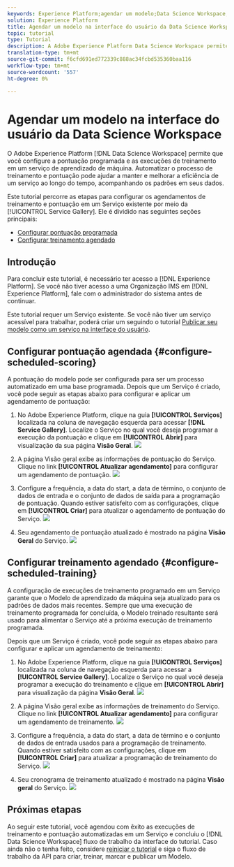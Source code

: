 ```yaml
---
keywords: Experience Platform;agendar um modelo;Data Science Workspace;popular topics;agendar pontuação;agendar treinamento
solution: Experience Platform
title: Agendar um modelo na interface do usuário da Data Science Workspace
topic: tutorial
type: Tutorial
description: A Adobe Experience Platform Data Science Workspace permite que você configure execuções programadas de pontuação e treinamento em um serviço de aprendizado de máquina. Automatizar o processo de treinamento e pontuação pode ajudar a manter e melhorar a eficiência de um serviço ao longo do tempo, acompanhando os padrões em seus dados.
translation-type: tm+mt
source-git-commit: f6cfd691ed772339c888ac34fcbd535360baa116
workflow-type: tm+mt
source-wordcount: '557'
ht-degree: 0%

---
```



# Agendar um modelo na interface do usuário da Data Science Workspace

O Adobe Experience Platform [!DNL Data Science Workspace] permite que você configure a pontuação programada e as execuções de treinamento em um serviço de aprendizado de máquina. Automatizar o processo de treinamento e pontuação pode ajudar a manter e melhorar a eficiência de um serviço ao longo do tempo, acompanhando os padrões em seus dados.

Este tutorial percorre as etapas para configurar os agendamentos de treinamento e pontuação em um Serviço existente por meio da [!UICONTROL Service Gallery]. Ele é dividido nas seguintes seções principais:

- [Configurar pontuação programada](#configure-scheduled-scoring)
- [Configurar treinamento agendado](#configure-scheduled-training)

## Introdução

Para concluir este tutorial, é necessário ter acesso a [!DNL Experience Platform]. Se você não tiver acesso a uma Organização IMS em [!DNL Experience Platform], fale com o administrador do sistema antes de continuar.

Este tutorial requer um Serviço existente. Se você não tiver um serviço acessível para trabalhar, poderá criar um seguindo o tutorial [Publicar seu modelo como um serviço na interface do usuário](./publish-model-service-ui.md).

## Configurar pontuação agendada {#configure-scheduled-scoring}

A pontuação do modelo pode ser configurada para ser um processo automatizado em uma base programada. Depois que um Serviço é criado, você pode seguir as etapas abaixo para configurar e aplicar um agendamento de pontuação:

1. No Adobe Experience Platform, clique na guia **[!UICONTROL Serviços]** localizada na coluna de navegação esquerda para acessar **[!DNL Service Gallery]**. Localize o Serviço no qual você deseja programar a execução da pontuação e clique em **[!UICONTROL Abrir]** para visualização da sua página **Visão Geral**.
   ![](../images/models-recipes/schedule/click_to_open.png)

2. A página Visão geral exibe as informações de pontuação do Serviço. Clique no link **[!UICONTROL Atualizar agendamento]** para configurar um agendamento de pontuação.
   ![](../images/models-recipes/schedule/service_overview_score.png)

3. Configure a frequência, a data do start, a data de término, o conjunto de dados de entrada e o conjunto de dados de saída para a programação de pontuação. Quando estiver satisfeito com as configurações, clique em **[!UICONTROL Criar]** para atualizar o agendamento de pontuação do Serviço.
   ![](../images/models-recipes/schedule/14_configure_scoring_schedule.png)

4. Seu agendamento de pontuação atualizado é mostrado na página **Visão Geral** do Serviço.
   ![](../images/models-recipes/schedule/service_with_scoring_schedule.png)


## Configurar treinamento agendado {#configure-scheduled-training}

A configuração de execuções de treinamento programado em um Serviço garante que o Modelo de aprendizado da máquina seja atualizado para os padrões de dados mais recentes. Sempre que uma execução de treinamento programada for concluída, o Modelo treinado resultante será usado para alimentar o Serviço até a próxima execução de treinamento programada.

Depois que um Serviço é criado, você pode seguir as etapas abaixo para configurar e aplicar um agendamento de treinamento:

1. No Adobe Experience Platform, clique na guia **[!UICONTROL Serviços]** localizada na coluna de navegação esquerda para acessar a **[!UICONTROL Service Gallery]**. Localize o Serviço no qual você deseja programar a execução do treinamento e clique em **[!UICONTROL Abrir]** para visualização da página **Visão Geral**.
   ![](../images/models-recipes/schedule/click_to_open.png)

2. A página Visão geral exibe as informações de treinamento do Serviço. Clique no link **[!UICONTROL Atualizar agendamento]** para configurar um agendamento de treinamento.
   ![](../images/models-recipes/schedule/service_overview_train.png)

3. Configure a frequência, a data do start, a data de término e o conjunto de dados de entrada usados para a programação de treinamento. Quando estiver satisfeito com as configurações, clique em **[!UICONTROL Criar]** para atualizar a programação de treinamento do Serviço.
   ![](../images/models-recipes/schedule/12_configure_training_schedule.png)

4. Seu cronograma de treinamento atualizado é mostrado na página **Visão geral** do Serviço.
   ![](../images/models-recipes/schedule/service_with_training_schedule.png)

## Próximas etapas

Ao seguir este tutorial, você agendou com êxito as execuções de treinamento e pontuação automatizadas em um Serviço e concluiu o [!DNL Data Science Workspace] fluxo de trabalho da interface do tutorial. Caso ainda não o tenha feito, considere [reiniciar o tutorial](./create-retails-sales-dataset.md) e siga o fluxo de trabalho da API para criar, treinar, marcar e publicar um Modelo.
